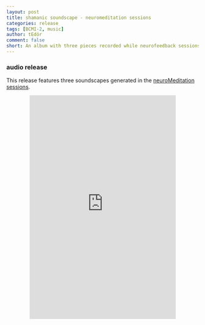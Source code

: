 ```yaml
---
layout: post
title: shamanic soundscape - neuromeditation sessions
categories: release
tags: [BCMI-2, music]
author: tEdör
comment: false
short: An album with three pieces recorded while neurofeedback sessions with participants. 
---
```

### audio release
This release features three soundscapes generated in the [neuroMeditation sessions](/neuromeditation-sessions/).
<br>
<center><iframe style="border: 0; width: 383px; height: 588px;" src="https://bandcamp.com/EmbeddedPlayer/album=3010395024/size=large/bgcol=ffffff/linkcol=0687f5/transparent=true/" seamless><a href="https://tedor.bandcamp.com/album/shamanic-soundscape-neuromeditation-sessions">shamanic soundscape - neuromeditation sessions by Krisztián | tEdör | Hofstädter</a></iframe></center>


